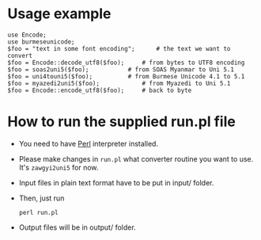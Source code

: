# Usage example

    use Encode;
    use burmeseunicode;
    $foo = "text in some font encoding";      # the text we want to convert
    $foo = Encode::decode_utf8($foo);     # from bytes to UTF8 encoding
    $foo = soas2uni5($foo);           # from SOAS Myanmar to Uni 5.1
    $foo = uni4touni5($foo);          # from Burmese Unicode 4.1 to 5.1
    $foo = myazedi2uni5($foo);            # from Myazedi to Uni 5.1
    $foo = Encode::encode_utf8($foo);     # back to byte

# How to run the supplied run.pl file 

- You need to have [Perl](http://www.perl.org/get.html) interpreter installed.
- Please make changes in `run.pl` what converter routine you want to use. It's `zawgyi2uni5` for now.
- Input files in plain text format have to be put in input/ folder.
- Then, just run

    ```
    perl run.pl
    ```

- Output files will be in output/ folder.
